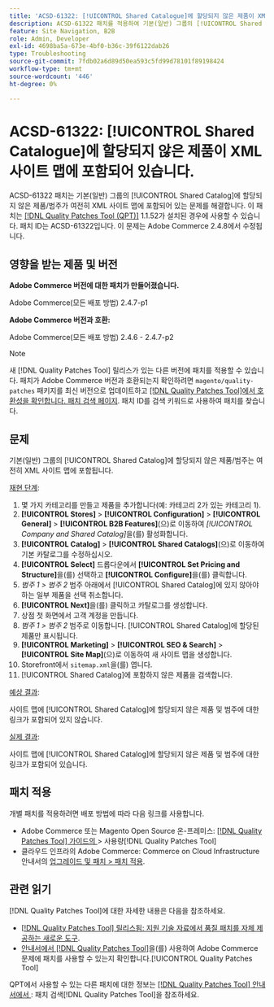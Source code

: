 ```yaml
---
title: 'ACSD-61322: [!UICONTROL Shared Catalogue]에 할당되지 않은 제품이 XML 사이트 맵에 포함되어 있습니다.'
description: ACSD-61322 패치를 적용하여 기본(일반) 그룹의 [!UICONTROL Shared Catalog]에 할당되지 않은 제품/범주가 여전히 XML 사이트 맵에 포함된 Adobe Commerce 문제를 해결합니다.
feature: Site Navigation, B2B
role: Admin, Developer
exl-id: 4698ba5a-673e-4bf0-b36c-39f6122dab26
type: Troubleshooting
source-git-commit: 7fdb02a6d89d50ea593c5fd99d78101f89198424
workflow-type: tm+mt
source-wordcount: '446'
ht-degree: 0%

---
```


# ACSD-61322: [!UICONTROL Shared Catalogue]에 할당되지 않은 제품이 XML 사이트 맵에 포함되어 있습니다.

ACSD-61322 패치는 기본(일반) 그룹의 [!UICONTROL Shared Catalog]에 할당되지 않은 제품/범주가 여전히 XML 사이트 맵에 포함되어 있는 문제를 해결합니다. 이 패치는 [[!DNL Quality Patches Tool (QPT)]](https://experienceleague.adobe.com/en/docs/commerce-operations/tools/quality-patches-tool/quality-patches-tool-to-self-serve-quality-patches) 1.1.52가 설치된 경우에 사용할 수 있습니다. 패치 ID는 ACSD-61322입니다. 이 문제는 Adobe Commerce 2.4.8에서 수정됩니다.

## 영향을 받는 제품 및 버전

**Adobe Commerce 버전에 대한 패치가 만들어졌습니다.**

Adobe Commerce(모든 배포 방법) 2.4.7-p1

**Adobe Commerce 버전과 호환:**

Adobe Commerce(모든 배포 방법) 2.4.6 - 2.4.7-p2

>[!NOTE]
>
>새 [!DNL Quality Patches Tool] 릴리스가 있는 다른 버전에 패치를 적용할 수 있습니다. 패치가 Adobe Commerce 버전과 호환되는지 확인하려면 `magento/quality-patches` 패키지를 최신 버전으로 업데이트하고 [[!DNL Quality Patches Tool]에서 호환성을 확인합니다. 패치 검색 페이지](https://experienceleague.adobe.com/tools/commerce-quality-patches/index.html). 패치 ID를 검색 키워드로 사용하여 패치를 찾습니다.

## 문제

기본(일반) 그룹의 [!UICONTROL Shared Catalog]에 할당되지 않은 제품/범주는 여전히 XML 사이트 맵에 포함됩니다.

<u>재현 단계</u>:

1. 몇 가지 카테고리를 만들고 제품을 추가합니다(예: 카테고리 2가 있는 카테고리 1).
1. **[!UICONTROL Stores]** > **[!UICONTROL Configuration]** > **[!UICONTROL General]** > **[!UICONTROL B2B Features]**(으)로 이동하여 *[!UICONTROL Company and Shared Catalog]*&#x200B;을(를) 활성화합니다.
1. **[!UICONTROL Catalog]** > **[!UICONTROL Shared Catalogs]**(으)로 이동하여 기본 카탈로그를 수정하십시오.
1. **[!UICONTROL Select]** 드롭다운에서 **[!UICONTROL Set Pricing and Structure]**&#x200B;을(를) 선택하고 **[!UICONTROL Configure]**&#x200B;을(를) 클릭합니다.
1. *범주 1 > 범주 2* 범주 아래에서 [!UICONTROL Shared Catalog]에 있지 않아야 하는 일부 제품을 선택 취소합니다.
1. **[!UICONTROL Next]**&#x200B;을(를) 클릭하고 카탈로그를 생성합니다.
1. 상점 첫 화면에서 고객 계정을 만듭니다.
1. *범주 1 > 범주 2* 범주로 이동합니다. [!UICONTROL Shared Catalog]에 할당된 제품만 표시됩니다.
1. **[!UICONTROL Marketing]** > **[!UICONTROL SEO & Search]** > **[!UICONTROL Site Map]**(으)로 이동하여 새 사이트 맵을 생성합니다.
1. Storefront에서 `sitemap.xml`을(를) 엽니다.
1. [!UICONTROL Shared Catalog]에 포함하지 않은 제품을 검색합니다.

<u>예상 결과</u>:

사이트 맵에 [!UICONTROL Shared Catalog]에 할당되지 않은 제품 및 범주에 대한 링크가 포함되어 있지 않습니다.

<u>실제 결과</u>:

사이트 맵에 [!UICONTROL Shared Catalog]에 할당되지 않은 제품 및 범주에 대한 링크가 포함되어 있습니다.

## 패치 적용

개별 패치를 적용하려면 배포 방법에 따라 다음 링크를 사용합니다.

* Adobe Commerce 또는 Magento Open Source 온-프레미스: [[!DNL Quality Patches Tool]  가이드의 ](/help/tools/quality-patches-tool/usage.md)> 사용량[!DNL Quality Patches Tool]
* 클라우드 인프라의 Adobe Commerce: Commerce on Cloud Infrastructure 안내서의 [업그레이드 및 패치 > 패치 적용](https://experienceleague.adobe.com/docs/commerce-cloud-service/user-guide/develop/upgrade/apply-patches.html).

## 관련 읽기

[!DNL Quality Patches Tool]에 대한 자세한 내용은 다음을 참조하세요.

* [[!DNL Quality Patches Tool] 릴리스됨: 지원 기술 자료에서 품질 패치를 자체 제공하는 새로운 도구](https://experienceleague.adobe.com/en/docs/commerce-operations/tools/quality-patches-tool/quality-patches-tool-to-self-serve-quality-patches).
* [ 안내서에서  [!DNL Quality Patches Tool]](/help/tools/quality-patches-tool/patches-available-in-qpt/check-patch-for-magento-issue-with-magento-quality-patches.md)을(를) 사용하여 Adobe Commerce 문제에 패치를 사용할 수 있는지 확인합니다.[!UICONTROL Quality Patches Tool]


QPT에서 사용할 수 있는 다른 패치에 대한 정보는 [[!DNL Quality Patches Tool] 안내서에서 ](https://experienceleague.adobe.com/tools/commerce-quality-patches/index.html): 패치 검색[!DNL Quality Patches Tool]을 참조하세요.
